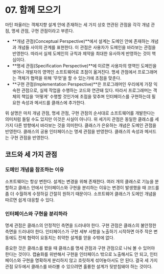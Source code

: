 # 07. 함께 모으기

마틴 파울러는 객체지향 설계 안에 존재하는 세 가지 상호 연관된 관점을 각각 개념 관점, 명세 관점, 구현 관점이라고 부른다.

- **개념 관점(Conceptual Perspective)**에서 설계는 도메인 안에 존재하는 개념과 개념들 사이의 관계를 표현한다. 이 관점은 사용자가 도메인을 바라보는 관점을 반영한다. 따라서 실제 도메인의 규칙과 제약을 최대한 유사하게 반영하는 것이 핵심이다.
- **명세 관점(Specification Perspective)**에 이르면 사용자의 영역인 도메인을 벗어나 개발자의 영역인 소프트웨어로 초점이 옮겨진다. 명세 관점에서 프로그래머는 객체가 협력을 위해 ‘무엇’을 할 수 있는가에 초점을 맞춘다.
- **구현 관점(Implementation Perspective)**은 프로그래머인 우리에게 가장 익숙한 관점으로, 실제 작업을 수행하는 코드와 연관돼 있다. 따라서 프로그래머는 객체의 책임을 ‘어떻게’ 수행할 것인가에 초점을 맞추며 인터페이스를 구현하는데 필요한 속성과 메서드를 클래스에 추가한다.

위 설명은 마치 개념 관점, 명세 관점, 구현 관점의 순서대로 소프트웨어를 개발한다는 의미처럼 들릴 수도 있지만 이것은 사실이 아니다. 위 세가지 관점은 동일한 클래스를 세 가지 다른 방향에서 바라보는 것을 의미한다. 클래스가 은유하는 개념은 도메인 관점을 반영한다. 클래스의 공용 인터페이스는 명세 관점을 반영한다. 클래스의 속성과 메서드는 구현 관점을 반영한다.

## 코드와 세 가지 관점

### 도메인 개념을 참조하는 이유

소프트웨어는 항상 변한다. 설계는 변경을 위해 존재한다. 여러 개의 클래스로 기능을 분할하고 클래스 안에서 인터페이스와 구현을 분리하는 이유는 변경이 발생했을 때 코드를 좀 더 수월하게 수정하길 간절히 원하기 때문이다. 소프트웨어 클래스가 도메인 개념을 따르면 쉽게 대응할 수 있다.

### 인터페이스와 구현을 분리하라

명세 관점은 클래스의 안정적인 측면을 드러내야 한다. 구현 관점은 클래스의 불안정한 측면을 드러내야 한다. 인터페이스가 구현 세부 사항을 노출하기 시작하면 아주 작은 변동에도 전체 협력이 요동치는 취약한 설계를 얻을 수밖에 없다.

중요한 것은 클래스를 봤을 때 클래스를 명세 관점과 구현 관점으로 나눠 볼 수 있어야 한다는 것이다. 캡슐화를 위반해서 구현을 인터페이스 밖으로 노출해서도 안 되고, 인터페이스와 구현을 명확하게 분리하지 않고 흐릿하게 섞어놓아서도 안 된다. 결국 세 가지 관점 모두에서 클래스를 바라볼 수 있으려면 훌륭한 설계가 뒷받침돼야 하는 것이다.
